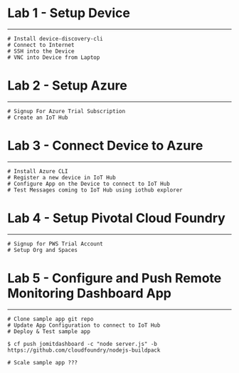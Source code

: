 # Lab 1 - Setup Device
--------------------------------------
    # Install device-discovery-cli
    # Connect to Internet
    # SSH into the Device
    # VNC into Device from Laptop


# Lab 2 - Setup Azure
--------------------------------------

    # Signup For Azure Trial Subscription
    # Create an IoT Hub    

# Lab 3 - Connect Device to Azure
--------------------------------------

    # Install Azure CLI
    # Register a new device in IoT Hub
    # Configure App on the Device to connect to IoT Hub
    # Test Messages coming to IoT Hub using iothub explorer    

# Lab 4 - Setup Pivotal Cloud Foundry
--------------------------------------

    # Signup for PWS Trial Account
    # Setup Org and Spaces
    
# Lab 5 - Configure and Push Remote Monitoring Dashboard App
--------------------------------------

    # Clone sample app git repo
    # Update App Configuration to connect to IoT Hub    
    # Deploy & Test sample app
    
    $ cf push jomitdashboard -c "node server.js" -b https://github.com/cloudfoundry/nodejs-buildpack

    # Scale sample app ???
